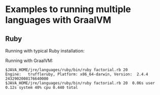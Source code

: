 # Examples to running multiple languages with GraalVM

## Ruby

Running with typical Ruby installation:


Running with GraalVM:

```
$JAVA_HOME/jre/languages/ruby/bin/ruby factorial.rb 20
Engine:   truffleruby, Platform: x86_64-darwin, Version:  2.4.4
2432902008176640000
$JAVA_HOME/jre/languages/ruby/bin/ruby factorial.rb 20  0.06s user 0.12s system 40% cpu 0.440 total
```